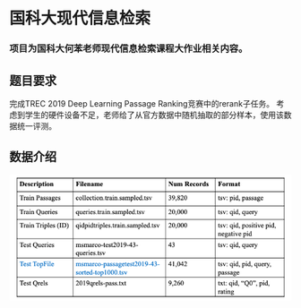 # 国科大现代信息检索
### 项目为国科大何苯老师现代信息检索课程大作业相关内容。
## 题目要求
完成TREC 2019 Deep Learning Passage Ranking竞赛中的rerank子任务。
考虑到学生的硬件设备不足，老师给了从官方数据中随机抽取的部分样本，使用该数据统一评测。
## 数据介绍
![image](https://github.com/Wang-kaifei/UCAS_IR/blob/main/IMG/data.png)
